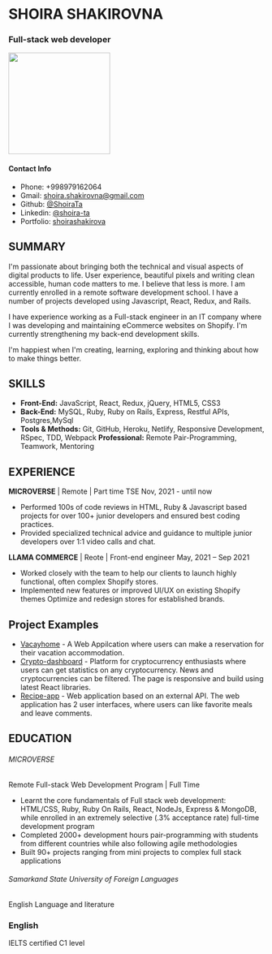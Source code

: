 # SHOIRA SHAKIROVNA

### Full-stack web developer

<img src="https://user-images.githubusercontent.com/77038610/163835857-948b17d0-80e5-4b5e-8ebf-91f03458d196.jpeg" width="200">

#### Contact Info
- Phone:     +998979162064
- Gmail: shoira.shakirovna@gmail.com
- Github: [@ShoiraTa](https://github.com/ShoiraTa)
- Linkedin: [@shoira-ta](https://www.linkedin.com/in/shoira-ta/)
- Portfolio: [shoirashakirova](https://shoirashakirova.herokuapp.com/)

## SUMMARY
I'm passionate about bringing both the technical and visual aspects of digital products to life. User experience, beautiful pixels and writing clean accessible, human code matters to me. I believe that less is more. I am currently enrolled in a remote software development school. I have a number of projects developed using Javascript, React, Redux, and Rails.

I have experience working as a Full-stack engineer in an IT company where I was developing and maintaining eCommerce websites on Shopify. I'm currently strengthening my back-end development skills.

I'm happiest when I'm creating, learning, exploring and thinking about how to make things better.


## SKILLS
- **Front-End:** JavaScript, React, Redux, jQuery, HTML5, CSS3
- **Back-End:** MySQL, Ruby,  Ruby on Rails, Express, Restful APIs, Postgres,MySql 
- **Tools & Methods:** Git, GitHub, Heroku, Netlify, Responsive Development, RSpec, TDD, Webpack
**Professional:** Remote Pair-Programming, Teamwork, Mentoring

## EXPERIENCE
**MICROVERSE** |	Remote | Part time TSE 
Nov, 2021 - until now
-  Performed 100s of code reviews in HTML, Ruby & Javascript based projects for over 100+ junior developers and ensured best coding practices.
- Provided specialized technical advice and guidance to multiple junior developers over 1:1 video calls and chat.

**LLAMA COMMERCE** | Reote | Front-end engineer
May, 2021 – Sep 2021

- Worked closely with the team to help our clients to launch highly functional, often complex Shopify stores.
- Implemented new features or improved UI/UX on existing Shopify themes
Optimize and redesign stores for established brands.

## Project Examples
- [Vacayhome](https://github.com/ShoiraTa/Vacayhome-front-end) -  A Web Appilcation where users can make a reservation for their vacation accommodation.
- [Crypto-dashboard](https://github.com/ShoiraTa/crypto-dashboard) - Platform for cryptocurrency enthusiasts where users can get statistics on any cryptocurrency. News and cryptocurrencies can be filtered. The page is responsive and build using latest React libraries.
- [Recipe-app](https://github.com/ShoiraTa/RecipeApp) - Web application based on an external API. The web application has 2 user interfaces, where  users can like favorite meals and leave comments. 


## EDUCATION

###### MICROVERSE 
Remote Full-stack Web Development Program | Full Time	
- Learnt the core fundamentals of Full stack web development: HTML/CSS, Ruby, Ruby On Rails, React, NodeJs, Express & MongoDB, while enrolled in an extremely selective (.3% acceptance rate) full-time development program
- Completed 2000+ development hours pair-programming with students from different countries while also following agile methodologies
- Built 90+ projects ranging from mini projects to complex full stack applications

###### Samarkand State University of Foreign Languages
 
English Language and literature

### English
 
IELTS certified C1 level



